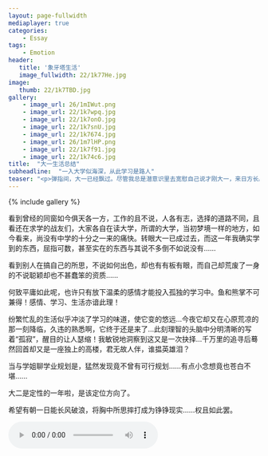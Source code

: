 ```yaml
---
layout: page-fullwidth
mediaplayer: true
categories:
    - Essay
tags:
    - Emotion
header:
   title: '象牙塔生活'
   image_fullwidth: 22/1k77He.jpg
image:
   thumb: 22/1k7TBD.jpg
gallery:
    - image_url: 26/1mIWut.png
    - image_url: 22/1k7wpq.jpg
    - image_url: 22/1k7onO.jpg
    - image_url: 22/1k7snU.jpg
    - image_url: 22/1k7674.jpg
    - image_url: 26/1m7lHP.png
    - image_url: 22/1k7f91.jpg
    - image_url: 22/1k74c6.jpg
title:  "大一生活总结"
subheadline:  "一入大学似海深，从此学习是路人"
teaser: "<p>弹指间，大一已经飘过。尽管我总是潜意识里去宽慰自己说才刚大一，来日方长。但是，当校园迎来了下一届新生，不自觉的感觉自己不再是菜鸟了，至少不是最菜的了！</p>"
---
```


{% include gallery %}

看到曾经的同窗如今俱天各一方，工作的且不说，人各有志，选择的道路不同，且看还在求学的战友们，大家各自在读大学，所谓的大学，当初梦境一样的地方，如今看来，尚没有中学的十分之一来的痛快。转眼大一已成过去，而这一年我确实学到的东西，屈指可数，甚至实在的东西与其说不多倒不如说没有……
       
看到别人在搞自己的所思，不说如何出色，却也有有板有眼，而自己却荒废了一身的不说聪颖却也不甚蠢笨的资质……

何致平庸如此呢，也许只有放下温柔的感情才能投入孤独的学习中。鱼和熊掌不可兼得！感情、学习、生活亦谙此理！

纷繁忙乱的生活似乎冲淡了学习的味道，使它变的悠远…今夜它却又在心原荒凉的那一刻降临，久违的熟悉啊，它终于还是来了…此刻理智的头脑中分明清晰的写着“孤寂”，醒目的让人瑟缩！我敏锐地洞察到这又是一次抉择…千万里的追寻后蓦然回首却又是一座独上的高楼，君无故人伴，谁揾英雄泪？­

当与学姐聊学业规划是，猛然发现竟不曾有可行规划……有点小念想竟也苍白不堪……

大二是定性的一年啦，是该定位方向了。

希望有朝一日能长风破浪，将胸中所思摔打成为铮铮现实……权且如此罢。

<audio src='{{site.urlbgm}}everown.mp3' type="audio/mp3" autoplay loop controls></audio>